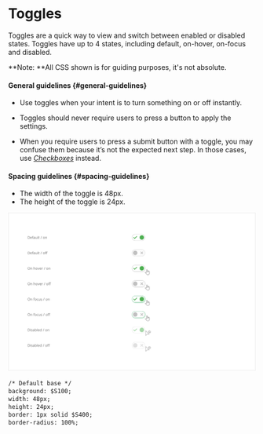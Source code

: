 # Toggles

Toggles are a quick way to view and switch between enabled or disabled states. Toggles have up to 4 states, including default, on-hover, on-focus and disabled.

**Note: **All CSS shown is for guiding purposes, it's not absolute.

#### General guidelines {#general-guidelines}

* Use toggles when your intent is to turn something on or off instantly.

* Toggles should never require users to press a button to apply the settings.

* When you require users to press a submit button with a toggle, you may confuse them because it’s not the expected next step. In those cases, use [_Checkboxes_](/atoms/checkboxes.md) instead.

#### Spacing guidelines {#spacing-guidelines}

* The width of the toggle is 48px.
* The height of the toggle is 24px.

![](/assets/atoms/toggles-states.png)

```
/* Default base */
background: $S100;
width: 48px;
height: 24px;
border: 1px solid $S400;
border-radius: 100%;


```



